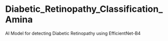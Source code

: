 # Diabetic_Retinopathy_Classification_Amina
AI Model for detecting Diabetic Retinopathy using EfficientNet-B4

